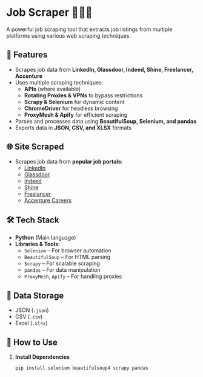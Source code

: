 # Job Scraper 🕵️‍♂️💼  

A powerful job scraping tool that extracts job listings from multiple platforms using various web scraping techniques.  


## 📌 Features  

- Scrapes job data from **LinkedIn, Glassdoor, Indeed, Shine, Freelancer, Accenture**  
- Uses multiple scraping techniques:  
  - **APIs** (where available)  
  - **Rotating Proxies & VPNs** to bypass restrictions  
  - **Scrapy & Selenium** for dynamic content  
  - **ChromeDriver** for headless browsing  
  - **ProxyMesh & Apify** for efficient scraping  
- Parses and processes data using **BeautifulSoup, Selenium, and pandas**  
- Exports data in **JSON, CSV, and XLSX** formats


## 🌐 Site Scraped
- Scrapes job data from **popular job portals**:  
  - [LinkedIn](https://www.linkedin.com/)  
  - [Glassdoor](https://www.glassdoor.com/)  
  - [Indeed](https://www.indeed.com/)  
  - [Shine](https://www.shine.com/)  
  - [Freelancer](https://www.freelancer.com/)  
  - [Accenture Careers](https://www.accenture.com/us-en/careers)  


## 🛠️ Tech Stack  

- **Python** (Main language)  
- **Libraries & Tools**:  
  - `Selenium` – For browser automation  
  - `BeautifulSoup` – For HTML parsing  
  - `Scrapy` – For scalable scraping  
  - `pandas` – For data manipulation  
  - `ProxyMesh`, `Apify` – For handling proxies  


## 📂 Data Storage  

- JSON (`.json`)  
- CSV (`.csv`)  
- Excel (`.xlsx`)  


## 🚀 How to Use  

1. **Install Dependencies**  
   ```bash
   pip install selenium beautifulsoup4 scrapy pandas
